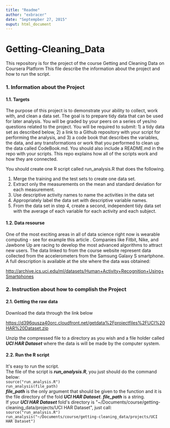 ```yaml
---
title: "Readme"
author: "exbracer"
date: "Septempber 27, 2015"
ouput: html_document
---
```


# Getting-Cleaning_Data

This repository is for the project of the course Getting and Cleaning Data on Coursera Platform
This file describe the information about the project and how to run the script.



### 1. Information about the Project 
#### 1.1. Targets
The purpose of this project is to demonstrate your ability to collect, work with, and clean a data set. The goal is to prepare tidy data that can be used for later analysis. You will be graded by your peers on a series of yes/no questions related to the project. You will be required to submit: 1) a tidy data set as described below, 2) a link to a Github repository with your script for performing the analysis, and 3) a code book that describes the variables, the data, and any transformations or work that you performed to clean up the data called CodeBook.md. You should also include a README.md in the repo with your scripts. This repo explains how all of the scripts work and how they are connected. 

You should create one R script called run_analysis.R that does the following. 

1. Merge the training and the test sets to create one data set.
2. Extract only the measurements on the mean and standard deviation for each measurement.
3. Use descriptive activity names to name the activities in the data set
4. Appropriately label the data set with descriptive variable names.
5. From the data set in step 4, create a second, independent tidy data set with the average of each variable for each activity and each subject.

#### 1.2. Data resourse
One of the most exciting areas in all of data science right now is wearable computing - see for example this article . Companies like Fitbit, Nike, and Jawbone Up are racing to develop the most advanced algorithms to attract new users. The data linked to from the course website represent data collected from the accelerometers from the Samsung Galaxy S smartphone. A full description is available at the site where the data was obtained: 

http://archive.ics.uci.edu/ml/datasets/Human+Activity+Recognition+Using+Smartphones 

### 2. Instruction about how to complish the Project
#### 2.1. Getting the raw data
Download the data through the link below

https://d396qusza40orc.cloudfront.net/getdata%2Fprojectfiles%2FUCI%20HAR%20Dataset.zip 

Unzip the compressed file to a directory as you wish and a file holder called ***UCI HAR Dataset*** where the data is will be made by the computer system.
#### 2.2. Run the R script 
It's easy to run the script.  
The file of the script is ***run_analysis.R***, you just should do the command below:  
`source("run_analysis.R")`  
`run_analysis(file_path)`  
***file_path*** is the only argument that should be given to the function and it is the file directory of the fold ***UCI HAR Dataset***. ***file_path*** is a string.  
If your ***UCI HAR Dataset*** fold's directory is "~/Documents/course/getting-cleaning_data/projects/UCI HAR Dataset", just call:  
`source("run_analysis.R")`  
`run_analysis("~/Documents/course/getting-cleaning_data/projects/UCI HAR Dataset")`  

